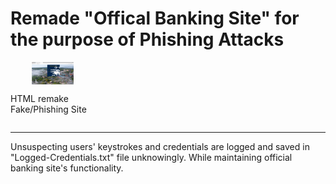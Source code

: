 # Remade "Offical Banking Site" for the purpose of Phishing Attacks

<div style="display: grid; grid-template-columns: repeat(3, 1fr); gap: 50px;">

  <div style="display: flex; flex-direction: column; justify-content: center; align-items: center;">
    <img src="./Snapshots/Phishing_Banking_Site.PNG" alt="Fake/Phishing Site" style="width: 50%; height: auto;">
    <p>HTML remake Fake/Phishing Site</p>
  </div>

</div>

---
Unsuspecting users' keystrokes and credentials are logged and saved in "Logged-Credentials.txt" file unknowingly. 
While maintaining official banking site's functionality.

